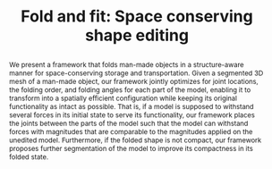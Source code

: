 ---
# this file is written in YAML http://docs.ansible.com/ansible/latest/YAMLSyntax.html
# all lines with a leading sharp are comments and will not be compiled
# longer blocks of text should start with a a leading > to escape all special characters

# URL handle for generated webpage
slug:       foldandfit

#specifies layout to be used for page generation (do not modify)
layout:     publication

#publication title
title:      >
 Fold and fit: Space conserving shape editing

#include in selected publications on front page (optional, delete line if not applicable)
display:	selected

#list all publication authors in correct order
authors:
 - Mohamed Ibrahim
 - Dong-Ming Yan 
 
#insert publication venue (displayed on publication page)
venue:      >
 Computers & Graphics (Special Issue on CAD/Graphics)

#insert short venue (displayed in box in publication list)
shortvenue: >
 Computers & Graphics 2017

#specify publication year
year:       2017

#insert abstract of publication
abstract:   >
 We present a framework that folds man-made objects in a structure-aware manner for space-conserving storage and transportation. Given a segmented 3D mesh of a man-made object, our framework jointly optimizes for joint locations, the folding order, and folding angles for each part of the model, enabling it to transform into a spatially efficient configuration while keeping its original functionality as intact as possible. That is, if a model is supposed to withstand several forces in its initial state to serve its functionality, our framework places the joints between the parts of the model such that the model can withstand forces with magnitudes that are comparable to the magnitudes applied on the unedited model. Furthermore, if the folded shape is not compact, our framework proposes further segmentation of the model to improve its compactness in its folded state.
 
#link to hi-res teaser image of publication (please make sure the image is wide, e.g. aspect ratio between 4:2 and 4:1) 
teaser:     './publications/2017_ibrahim_foldandfit.jpg'

#link to smaller thumbnail image of publication (please make sure the aspect ratio is 3:2, suggested size is 150x100px)
thumbnail:  './publications/2017_ibrahim_foldandfit_thumbnail.jpg'

#link to publication pdf (optional)
pdf:        './publications/2017_ibrahim_foldandfit.pdf'

#insert citation. please format citation by inserting <br> at line breaks, &emsp; will insert a tab character to prettify the citation
#citation:   >
#  @article{IBRAHIM2017,<br>
# &emsp;title = "Fold and fit: Space conserving shape editing",<br>
# &emsp;journal = "Computers & Graphics",<br>
# &emsp;year = "2017",<br>
# &emsp;issn = "0097-8493",<br>
# &emsp;doi = "https://doi.org/10.1016/j.cag.2017.08.002",<br>
# &emsp;url = "http://www.sciencedirect.com/science/article/pii/S0097849317301310",<br>
# &emsp;author = "Mohamed Ibrahim and Dong-Ming Yan",<br>
# &emsp;keywords = "Folding, Shape editing, Segmentation, Functional feasibility"<br>
# }
  
#insert links to additional material for the publication (optional)
#links need a title, a URL and a type (this defines the link icon) which can be one of the following values: code, archive, files, slides or text (this is the default icon)
#links: 
# - title: ExampleCode
#   type:  code
#   url:   './publications/supplementary1.zip' 
# - title: ExampleSlides
#   type:  slides
#   url:   './publications/presentation.pptx' 
   
#don't forget the leading and trailing --- in a YAML file
---